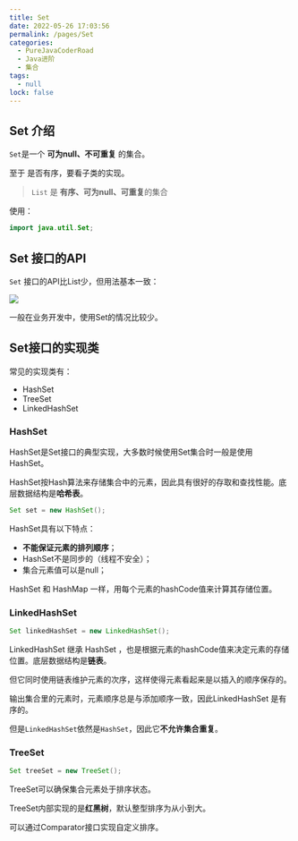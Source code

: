 ```yaml
---
title: Set
date: 2022-05-26 17:03:56
permalink: /pages/Set
categories: 
  - PureJavaCoderRoad
  - Java进阶
  - 集合
tags: 
  - null
lock: false
---
```

## Set 介绍

`Set`是一个 **可为null、不可重复** 的集合。

至于 是否有序，要看子类的实现。

> `List` 是 **有序、可为null、可重复**的集合

使用：

```java
import java.util.Set;
```



## Set 接口的API

`Set` 接口的API比List少，但用法基本一致：

![](https://blog-1253198264.cos.ap-guangzhou.myqcloud.com/image-20210128095931650.png)



一般在业务开发中，使用Set的情况比较少。



## Set接口的实现类

常见的实现类有：

- HashSet
- TreeSet
- LinkedHashSet



### HashSet

HashSet是Set接口的典型实现，大多数时候使用Set集合时一般是使用HashSet。

HashSet按Hash算法来存储集合中的元素，因此具有很好的存取和查找性能。底层数据结构是**哈希表**。

```java
Set set = new HashSet();
```

HashSet具有以下特点：

- **不能保证元素的排列顺序**；
- HashSet不是同步的（线程不安全）；
- 集合元素值可以是null；



HashSet 和 HashMap 一样，用每个元素的hashCode值来计算其存储位置。



### LinkedHashSet

```java
Set linkedHashSet = new LinkedHashSet();
```

LinkedHashSet 继承 HashSet ，也是根据元素的hashCode值来决定元素的存储位置。底层数据结构是**链表**。

但它同时使用链表维护元素的次序，这样使得元素看起来是以插入的顺序保存的。

输出集合里的元素时，元素顺序总是与添加顺序一致，因此LinkedHashSet 是有序的。

但是`LinkedHashSet`依然是`HashSet`，因此它**不允许集合重复**。



### TreeSet

```java
Set treeSet = new TreeSet();
```

TreeSet可以确保集合元素处于排序状态。

TreeSet内部实现的是**红黑树**，默认整型排序为从小到大。

可以通过Comparator接口实现自定义排序。

